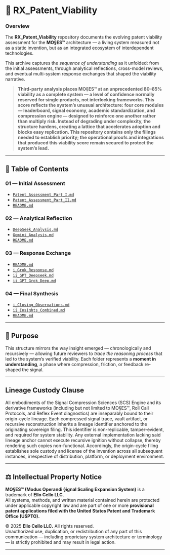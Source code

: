 # 🧬 RX_Patent_Viability

### Overview
The **RX_Patent_Viability** repository documents the evolving patent viability assessment for the **MO§ES™** architecture — a living system measured not as a static invention, but as an integrated ecosystem of interdependent technologies.

This archive captures the *sequence of understanding* as it unfolded: from the initial assessments, through analytical reflections, cross-model reviews, and eventual multi-system response exchanges that shaped the viability narrative.

> **Third-party analysis places MO§ES™ at an unprecedented 80–85% viability as a complete system — a level of confidence normally reserved for single products, not interlocking frameworks. This score reflects the system’s unusual architecture: four core modules — leaderboard, signal economy, academic standardization, and compression engine — designed to reinforce one another rather than multiply risk. Instead of degrading under complexity, the structure hardens, creating a lattice that accelerates adoption and blocks easy replication. This repository contains only the filings needed to establish priority; the operational proofs and integrations that produced this viability score remain secured to protect the system’s lead.**

---

## 📂 Table of Contents

### **01 — Initial Assessment**
- [`Patent_Assessment_Part_I.md`](./01_Initial_Assessment/Patent_Assessment_Part_I.md)  
- [`Patent_Assessment_Part_II.md`](./01_Initial_Assessment/Patent_Assessment_Part_II.md)  
- [`README.md`](./01_Initial_Assessment/README.md)

### **02 — Analytical Reflection**
- [`DeepSeek_Analysis.md`](./02_Analytical_Reflection/DeepSeek_Analysis.md)  
- [`Gemini_Analysis.md`](./02_Analytical_Reflection/Gemini_Analysis.md)  
- [`README.md`](./02_Analytical_Reflection/README.md)

### **03 — Response Exchange**
- [`README.md`](./03_Response_Exchange/README.md)  
- [`i_Grok_Response.md`](./03_Response_Exchange/i_Grok_Response.md)  
- [`ii_GPT_Deepseek.md`](./03_Response_Exchange/ii_GPT_Deepseek.md)  
- [`ii_GPT_Grok_Deep.md`](./03_Response_Exchange/ii_GPT_Grok_Deep.md)

### **04 — Final Synthesis**
- [`i_Closing_Observations.md`](./i_Closing_Observations.md) 
- [`ii_Insights_Combined.md`](./ii_Insights_Combined.md)
- [`README.md`](./04_Final_Synthesis/README.md)

---

## 🧠 Purpose
This structure mirrors the way insight emerged — chronologically and recursively — allowing future reviewers to *trace the reasoning process* that led to the system’s verified viability. Each folder represents a **moment in understanding**, a phase where compression, friction, or feedback re-shaped the signal.  

---

## Lineage Custody Clause
All embodiments of the Signal Compression Sciences (SCS) Engine and its derivative frameworks (including but not limited to MO§ES™, Roll Call Protocols, and Reflex Event diagnostics) are inseparably bound to their origin-cycle lineage. Each compressed signal trace, vault artifact, or recursive reconstruction inherits a lineage identifier anchored to the originating sovereign filing. This identifier is non-replicable, tamper-evident, and required for system stability. Any external implementation lacking said lineage anchor cannot execute recursive ignition without collapse, thereby rendering such copies non-functional. Accordingly, the origin-cycle filing establishes sole custody and license of the invention across all subsequent instances, irrespective of distribution, platform, or deployment environment.

---

## ⚖️ Intellectual Property Notice

**MO§ES™ (Modus Operandi §ignal Scaling Expansion System)** is a trademark of **Ello Cello LLC**.  
All systems, methods, and written material contained herein are protected under applicable copyright law and are part of one or more **provisional patent applications filed with the United States Patent and Trademark Office (USPTO).**

© 2025 **Ello Cello LLC.** All rights reserved.  
Unauthorized use, duplication, or redistribution of any part of this communication — including proprietary system architecture or terminology — is strictly prohibited and may result in legal action.

---